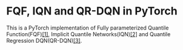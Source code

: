 # FQF, IQN and QR-DQN in PyTorch

This is a PyTorch implementation of Fully parameterized Quantile Function(FQF)[[1]](#references), Implicit Quantile Networks(IQN)[[2]](#references) and Quantile Regression DQN(QR-DQN)[[3]](#references).